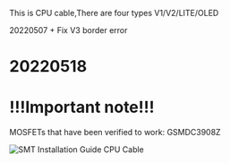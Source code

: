 This is CPU cable,There are four types V1/V2/LITE/OLED

20220507 + Fix V3 border error

20220518
====================
!!!Important note!!!
====================

MOSFETs that have been verified to work:
GSMDC3908Z

![SMT Installation Guide CPU Cable](https://github.com/SQc04/PICOFLY-X/assets/47497442/e321e876-a2db-4459-8464-7e373d82083b)
